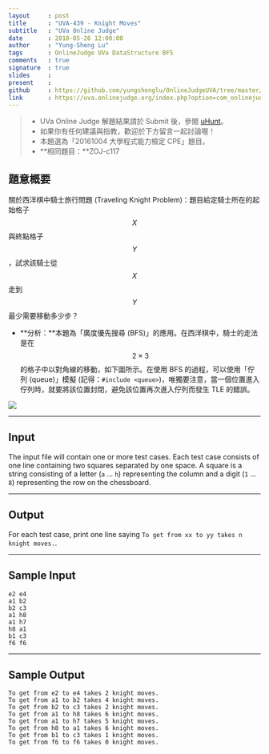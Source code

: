 ```yaml
---
layout     : post
title      : "UVA-439 - Knight Moves"
subtitle   : "UVa Online Judge"
date       : 2018-05-26 12:00:00
author     : "Yung-Sheng Lu"
tags       : OnlineJudge UVa DataStructure BFS
comments   : true
signature  : true
slides     : 
present    :
github     : https://github.com/yungshenglu/OnlineJudgeUVA/tree/master/UVA-439
link       : https://uva.onlinejudge.org/index.php?option=com_onlinejudge&Itemid=8&page=show_problem&problem=380
---
```


> * UVa Online Judge 解題結果請於 Submit 後，參閱 [uHunt](https://uhunt.onlinejudge.org/)。
> * 如果你有任何建議與指教，歡迎於下方留言一起討論喔！
> * 本題選為「20161004 大學程式能力檢定 CPE」題目。
> * **相同題目：**ZOJ-c117

## 題意概要

關於西洋棋中騎士旅行問題 (Traveling Knight Problem)：題目給定騎士所在的起始格子 $$X$$ 與終點格子 $$Y$$，試求該騎士從 $$X$$ 走到 $$Y$$ 最少需要移動多少步？
* **分析：**本題為「廣度優先搜尋 (BFS)」的應用。在西洋棋中，騎士的走法是在 $$2 \times 3$$ 的格子中以對角線的移動，如下圖所示。在使用 BFS 的過程，可以使用「佇列 (queue)」模擬 (記得：`#include <queue>`)，唯獨要注意，當一個位置進入佇列時，就要將該位置封閉，避免該位置再次進入佇列而發生 TLE 的錯誤。

![](https://i.imgur.com/N0TkgzF.png)

---
## Input

The input file will contain one or more test cases. Each test case consists of one line containing two squares separated by one space. A square is a string consisting of a letter (`a` ... `h`) representing the column and a digit (`1` ... `8`) representing the row on the chessboard.

---
## Output

For each test case, print one line saying `To get from xx to yy takes n knight moves.`.

---
## Sample Input

```
e2 e4
a1 b2
b2 c3
a1 h8
a1 h7
h8 a1
b1 c3
f6 f6
```

---
## Sample Output

```
To get from e2 to e4 takes 2 knight moves.
To get from a1 to b2 takes 4 knight moves.
To get from b2 to c3 takes 2 knight moves.
To get from a1 to h8 takes 6 knight moves.
To get from a1 to h7 takes 5 knight moves.
To get from h8 to a1 takes 6 knight moves.
To get from b1 to c3 takes 1 knight moves.
To get from f6 to f6 takes 0 knight moves.
```